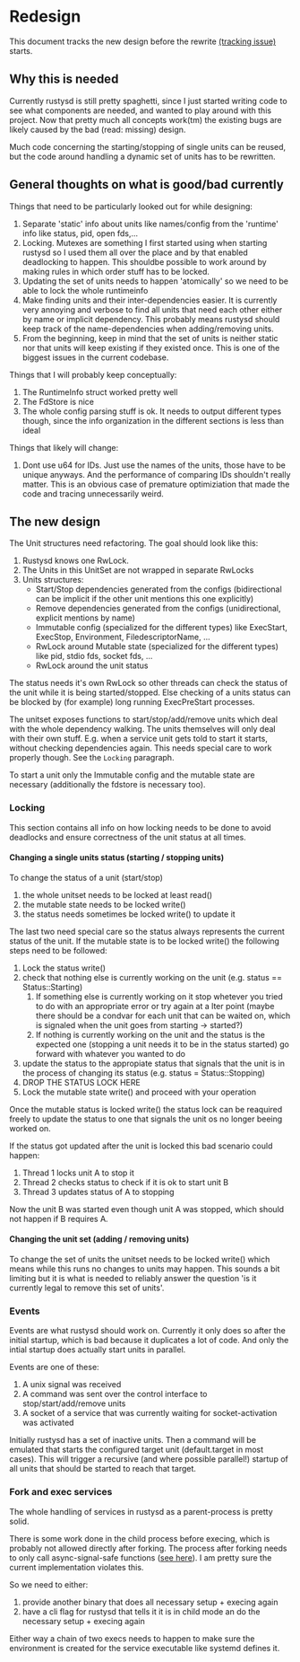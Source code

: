 # Redesign
This document tracks the new design before the rewrite [(tracking issue)](https://github.com/KillingSpark/rustysd/issues/35) starts.

## Why this is needed 
Currently rustysd is still pretty spaghetti, since I just started writing code to see what components are needed, and wanted to play around with this project. Now that pretty much all concepts work(tm) the existing bugs are likely caused by the bad (read: missing) design.

Much code concerning the starting/stopping of single units can be reused, but the code around handling a dynamic set of units has to be rewritten.

## General thoughts on what is good/bad currently

Things that need to be particularly looked out for while designing:
1. Separate 'static' info about units like names/config from the 'runtime' info like status, pid, open fds,...
1. Locking. Mutexes are something I first started using when starting rustysd so I used them all over the place and by that enabled deadlocking to happen. This shouldbe possible to work around by making rules in which order stuff has to be locked.
1. Updating the set of units needs to happen 'atomically' so we need to be able to lock the whole runtimeinfo
1. Make finding units and their inter-dependencies easier. It is currently very annoying and verbose to find all units that need each other either by name or implicit dependency. This probably means rustysd should keep track of the name-dependencies when adding/removing units.
1. From the beginning, keep in mind that the set of units is neither static nor that units will keep existing if they existed once. This is one of the biggest issues in the current codebase.

Things that I will probably keep conceptually:
1. The RuntimeInfo struct worked pretty well
1. The FdStore is nice
1. The whole config parsing stuff is ok. It needs to output different types though, since the info organization in the different sections is less than ideal

Things that likely will change:
1. Dont use u64 for IDs. Just use the names of the units, those have to be unique anyways. And the performance of comparing IDs shouldn't really matter. This is 
    an obvious case of premature optimiziation that made the code and tracing unnecessarily weird.

## The new design
The Unit structures need refactoring. The goal should look like this:

1. Rustysd knows one RwLock<UnitSet>.
1. The Units in this UnitSet are not wrapped in separate RwLocks
1. Units structures:
    * Start/Stop dependencies generated from the configs (bidirectional can be implicit if the other unit mentions this one explicitly)
    * Remove dependencies generated from the configs (unidirectional, explicit mentions by name)
    * Immutable config (specialized for the different types) like ExecStart, ExecStop, Environment, FiledescriptorName, ...
    * RwLock around Mutable state (specialized for the different types) like pid, stdio fds, socket fds, ...
    * RwLock around the unit status

The status needs it's own RwLock so other threads can check the status of the unit while it is being started/stopped. Else checking of a units status 
can be blocked by (for example) long running ExecPreStart processes. 

The unitset exposes functions to start/stop/add/remove units which deal with the whole dependency walking. The units themselves will only deal with their
own stuff. E.g. when a service unit gets told to start it starts, without checking dependencies again. This needs special care to work properly though. See the
`Locking` paragraph.

To start a unit only the Immutable config and the mutable state are necessary (additionally the fdstore is necessary too).

### Locking
This section contains all info on how locking needs to be done to avoid deadlocks and ensure correctness of the unit status at all times. 

#### Changing a single units status (starting / stopping units)
To change the status of a unit (start/stop) 
1. the whole unitset needs to be locked at least read()
1. the mutable state needs to be locked write()
1. the status needs sometimes be locked write() to update it

The last two need special care so the status always represents the current status of the unit. If the mutable state is to be locked write() the following
steps need to be followed:
1. Lock the status write()
1. check that nothing else is currently working on the unit (e.g. status == Status::Starting)
    1. If something else is currently working on it stop whetever you tried to do with an appropriate error or try again at a lter point 
        (maybe there should be a condvar for each unit that can be waited on, which is signaled when the unit goes from starting -> started?)
    1. If nothing is currently working on the unit and the status is the expected one (stopping a unit needs it to be in the status started) go 
        forward with whatever you wanted to do
1. update the status to the appropiate status that signals that the unit is in the process of changing its status (e.g. status = Status::Stopping)
1. DROP THE STATUS LOCK HERE
1. Lock the mutable state write() and proceed with your operation

Once the mutable status is locked write() the status lock can be reaquired freely to update the status to one that signals the unit os no longer beeing worked on.

If the status got updated after the unit is locked this bad scenario could happen:
1. Thread 1 locks unit A to stop it
1. Thread 2 checks status to check if it is ok to start unit B
1. Thread 3 updates status of A to stopping

Now the unit B was started even though unit A was stopped, which should not happen if B requires A.

#### Changing the unit set (adding / removing units)
To change the set of units the unitset needs to be locked write() which means while this runs no changes to units may happen.
This sounds a bit limiting but it is what is needed to reliably answer the question 'is it currently legal to remove this set of units'.

### Events
Events are what rustysd should work on. Currently it only does so after the initial startup, which is bad because it duplicates a lot of code. And 
only the intial startup does actually start units in parallel.

Events are one of these:
1. A unix signal was received
1. A command was sent over the control interface to stop/start/add/remove units
1. A socket of a service that was currently waiting for socket-activation was activated

Initially rustysd has a set of inactive units. Then a command will be emulated that starts the configured target unit (default.target in most cases).
This will trigger a recursive (and where possible parallel!) startup of all units that should be started to reach that target.

### Fork and exec services
The whole handling of services in rustysd as a parent-process is pretty solid. 

There is some work done in the child process before execing, which is probably not allowed directly after forking. The process after forking needs to 
only call async-signal-safe functions ([see here](http://man7.org/linux/man-pages/man7/signal-safety.7.html)). I am pretty sure the current implementation 
violates this.

So we need to either:
1. provide another binary that does all necessary setup + execing again
1. have a cli flag for rustysd that tells it it is in child mode an do the necessary setup + execing again

Either way a chain of two execs needs to happen to make sure the environment is created for the service executable like systemd defines it.
